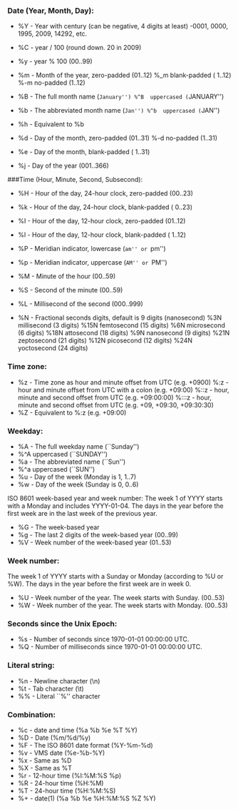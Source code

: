 ### Date (Year, Month, Day):
- %Y - Year with century (can be negative, 4 digits at least)
          -0001, 0000, 1995, 2009, 14292, etc.
- %C - year / 100 (round down.  20 in 2009)
- %y - year % 100 (00..99)

- %m - Month of the year, zero-padded (01..12)
          %_m  blank-padded ( 1..12)
          %-m  no-padded (1..12)
- %B - The full month name (``January'')
          %^B  uppercased (``JANUARY'')
- %b - The abbreviated month name (``Jan'')
          %^b  uppercased (``JAN'')
- %h - Equivalent to %b

-  %d - Day of the month, zero-padded (01..31)
          %-d  no-padded (1..31)
-  %e - Day of the month, blank-padded ( 1..31)

-  %j - Day of the year (001..366)

###Time (Hour, Minute, Second, Subsecond):
- %H - Hour of the day, 24-hour clock, zero-padded (00..23)
- %k - Hour of the day, 24-hour clock, blank-padded ( 0..23)
- %I - Hour of the day, 12-hour clock, zero-padded (01..12)
- %l - Hour of the day, 12-hour clock, blank-padded ( 1..12)
- %P - Meridian indicator, lowercase (``am'' or ``pm'')
- %p - Meridian indicator, uppercase (``AM'' or ``PM'')

- %M - Minute of the hour (00..59)

- %S - Second of the minute (00..59)

- %L - Millisecond of the second (000..999)
- %N - Fractional seconds digits, default is 9 digits (nanosecond)
          %3N  millisecond (3 digits)   %15N femtosecond (15 digits)
          %6N  microsecond (6 digits)   %18N attosecond  (18 digits)
          %9N  nanosecond  (9 digits)   %21N zeptosecond (21 digits)
          %12N picosecond (12 digits)   %24N yoctosecond (24 digits)

### Time zone:
-  %z - Time zone as hour and minute offset from UTC (e.g. +0900)
          %:z - hour and minute offset from UTC with a colon (e.g. +09:00)
          %::z - hour, minute and second offset from UTC (e.g. +09:00:00)
          %:::z - hour, minute and second offset from UTC
                                            (e.g. +09, +09:30, +09:30:30)
-  %Z - Equivalent to %:z (e.g. +09:00)

### Weekday:
- %A - The full weekday name (``Sunday'')
- %^A  uppercased (``SUNDAY'')
- %a - The abbreviated name (``Sun'')
- %^a  uppercased (``SUN'')
- %u - Day of the week (Monday is 1, 1..7)
- %w - Day of the week (Sunday is 0, 0..6)

ISO 8601 week-based year and week number:
The week 1 of YYYY starts with a Monday and includes YYYY-01-04.
The days in the year before the first week are in the last week of
the previous year.
- %G - The week-based year
- %g - The last 2 digits of the week-based year (00..99)
- %V - Week number of the week-based year (01..53)

### Week number:
The week 1 of YYYY starts with a Sunday or Monday (according to %U
or %W).  The days in the year before the first week are in week 0.
- %U - Week number of the year.  The week starts with Sunday.  (00..53)
- %W - Week number of the year.  The week starts with Monday.  (00..53)

### Seconds since the Unix Epoch:
- %s - Number of seconds since 1970-01-01 00:00:00 UTC.
- %Q - Number of milliseconds since 1970-01-01 00:00:00 UTC.

### Literal string:
- %n - Newline character (\n)
- %t - Tab character (\t)
- %% - Literal ``%'' character

### Combination:
- %c - date and time (%a %b %e %T %Y)
- %D - Date (%m/%d/%y)
- %F - The ISO 8601 date format (%Y-%m-%d)
- %v - VMS date (%e-%b-%Y)
- %x - Same as %D
- %X - Same as %T
- %r - 12-hour time (%I:%M:%S %p)
- %R - 24-hour time (%H:%M)
- %T - 24-hour time (%H:%M:%S)
- %+ - date(1) (%a %b %e %H:%M:%S %Z %Y)
